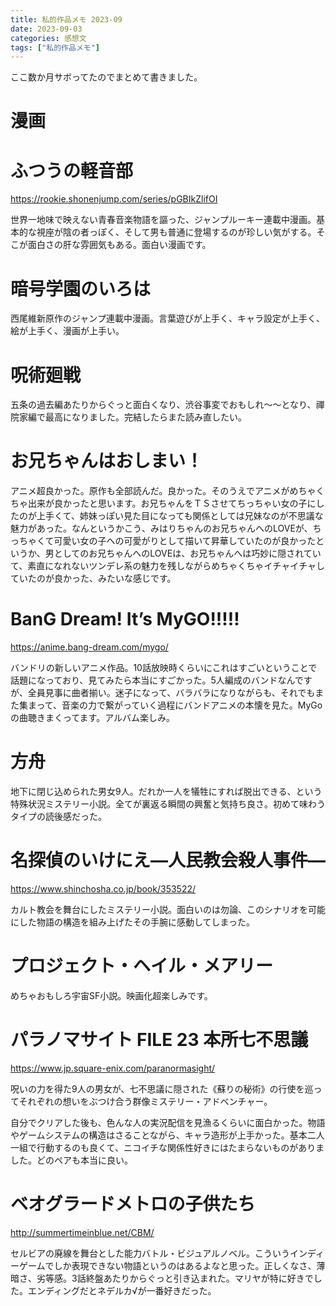 ```yaml
---
title: 私的作品メモ 2023-09
date: 2023-09-03
categories: 感想文
tags: ["私的作品メモ"]
---
```


ここ数か月サボってたのでまとめて書きました。

# 漫画

# ふつうの軽音部

https://rookie.shonenjump.com/series/pGBIkZlifOI

世界一地味で映えない青春音楽物語を謳った、ジャンプルーキー連載中漫画。基本的な視座が陰の者っぽく、そして男も普通に登場するのが珍しい気がする。そこが面白さの肝な雰囲気もある。面白い漫画です。

# 暗号学園のいろは

西尾維新原作のジャンプ連載中漫画。言葉遊びが上手く、キャラ設定が上手く、絵が上手く、漫画が上手い。

# 呪術廻戦

五条の過去編あたりからぐっと面白くなり、渋谷事変でおもしれ～～となり、禪院家編で最高になりました。完結したらまた読み直したい。

# お兄ちゃんはおしまい！

アニメ超良かった。原作も全部読んだ。良かった。そのうえでアニメがめちゃくちゃ出来が良かったと思います。お兄ちゃんをＴＳさせてちっちゃい女の子にしたのが上手くて、姉妹っぽい見た目になっても関係としては兄妹なのが不思議な魅力があった。なんというかこう、みはりちゃんのお兄ちゃんへのLOVEが、ちっちゃくて可愛い女の子への可愛がりとして描いて昇華していたのが良かったというか、男としてのお兄ちゃんへのLOVEは、お兄ちゃんへは巧妙に隠されていて、素直になれないツンデレ系の魅力を残しながらめちゃくちゃイチャイチャしていたのが良かった、みたいな感じです。

# BanG Dream! It’s MyGO!!!!!

https://anime.bang-dream.com/mygo/

バンドリの新しいアニメ作品。10話放映時くらいにこれはすごいということで話題になっており、見てみたら本当にすごかった。5人編成のバンドなんですが、全員見事に曲者揃い。迷子になって、バラバラになりながらも、それでもまた集まって、音楽の力で繋がっていく過程にバンドアニメの本懐を見た。MyGoの曲聴きまくってます。アルバム楽しみ。

# 方舟

地下に閉じ込められた男女9人。だれか一人を犠牲にすれば脱出できる、という特殊状況ミステリー小説。全てが裏返る瞬間の興奮と気持ち良さ。初めて味わうタイプの読後感だった。

# 名探偵のいけにえ―人民教会殺人事件―

https://www.shinchosha.co.jp/book/353522/

カルト教会を舞台にしたミステリー小説。面白いのは勿論、このシナリオを可能にした物語の構造を組み上げたその手腕に感動してしまった。

# プロジェクト・ヘイル・メアリー

めちゃおもしろ宇宙SF小説。映画化超楽しみです。

# パラノマサイト FILE 23 本所七不思議

https://www.jp.square-enix.com/paranormasight/

呪いの力を得た9人の男女が、七不思議に隠された《蘇りの秘術》の行使を巡ってそれぞれの想いをぶつけ合う群像ミステリー・アドベンチャー。

自分でクリアした後も、色んな人の実況配信を見漁るくらいに面白かった。物語やゲームシステムの構造はさることながら、キャラ造形が上手かった。基本二人一組で行動するのも良くて、ニコイチな関係性好きにはたまらないものがありました。どのペアも本当に良い。

# ベオグラードメトロの子供たち

http://summertimeinblue.net/CBM/

セルビアの廃線を舞台とした能力バトル・ビジュアルノベル。こういうインディーゲームでしか表現できない物語というのはあるよなと思った。正しくなさ、薄暗さ、劣等感。3話終盤あたりからぐっと引き込まれた。マリヤが特に好きでした。エンディングだとネデルカ√が一番好きだった。